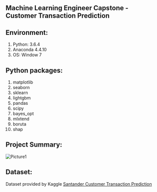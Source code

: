 ## Machine Learning Engineer Capstone - Customer Transaction Prediction

## Environment: 
<ol>
<li>Python: 3.6.4</li>
<li>Anaconda 4.4.10</li>
<li>OS: Window 7</li>
</ol>

## Python packages:
<ol>
<linumpyli>
<li>matplotlib</li>
<li>seaborn</li>
<li>sklearn</li>
<li>lightgbm</li>
<li>pandas</li>
<li>scipy</li>
<li>bayes_opt</li>
<li>mlxtend</li>
<li>boruta</li>
<li>shap</li>
</ol>

## Project Summary: 
![Picture1](https://user-images.githubusercontent.com/49107319/58367010-a8905d80-7e8e-11e9-8abc-57f0f11eeda6.jpg)

## Dataset:
Dataset provided by Kaggle [Santander Customer Transaction Prediction](https://www.kaggle.com/c/santander-customer-transaction-prediction)

